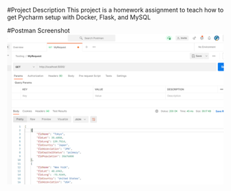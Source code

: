 #Project Description
This project is a homework assignment to teach how to get Pycharm setup with Docker, Flask, and MySQL

#Postman Screenshot
![postman request output](screenshots/postman.png)